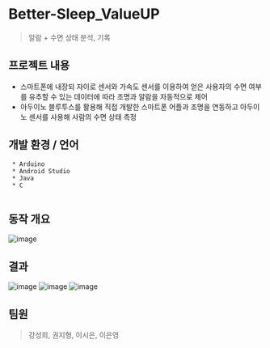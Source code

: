 # Better-Sleep_ValueUP
> 알람 + 수면 상태 분석, 기록



## 프로젝트 내용
* 스마트폰에 내장되 자이로 센서와 가속도 센서를 이용하여 얻은 사용자의 수면 여부를 유추할 수 있는 데이터에 따라 조명과 알람을 자동적으로 제어
* 아두이노 블루투스를 활용해 직접 개발한 스마트폰 어플과 조명을 연동하고 아두이노 센서를 사용해 사람의 수면 상태 측정

## 개발 환경 / 언어
```
 * Arduino
 * Android Studio
 * Java
 * C
 
```   

## 동작 개요

![image](https://user-images.githubusercontent.com/59370701/92681898-e65a1380-f369-11ea-8ee2-7c053c456762.png)


## 결과

![image](https://user-images.githubusercontent.com/59370701/92681763-79df1480-f369-11ea-846a-2faca8054095.png)
![image](https://user-images.githubusercontent.com/59370701/92682939-887afb00-f36c-11ea-826a-7f4503bcedd8.png)
![image](https://user-images.githubusercontent.com/59370701/92682903-739e6780-f36c-11ea-897f-565b96789187.png)


## 팀원
> 강성희, 권지형, 이시은, 이은영

